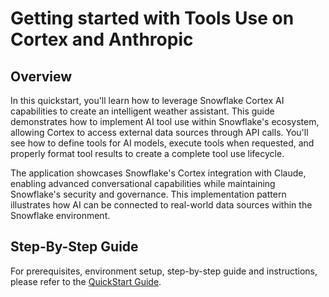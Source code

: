 # Getting started with Tools Use on Cortex and Anthropic

## Overview
In this quickstart, you'll learn how to leverage Snowflake Cortex AI capabilities to create an intelligent weather assistant. This guide demonstrates how to implement AI tool use within Snowflake's ecosystem, allowing Cortex to access external data sources through API calls. You'll see how to define tools for AI models, execute tools when requested, and properly format tool results to create a complete tool use lifecycle.

The application showcases Snowflake's Cortex integration with Claude, enabling advanced conversational capabilities while maintaining Snowflake's security and governance. This implementation pattern illustrates how AI can be connected to real-world data sources within the Snowflake environment.

## Step-By-Step Guide
For prerequisites, environment setup, step-by-step guide and instructions, please refer to the [QuickStart Guide](https://quickstarts.snowflake.com/guide/getting-started-with-tool-use-on-cortex-and-anthropic-claude/index.html).